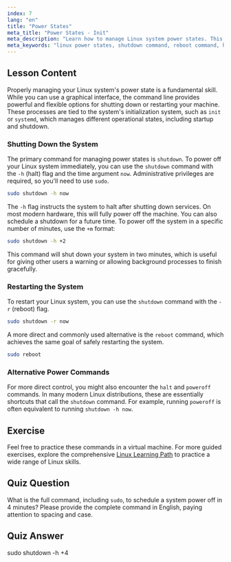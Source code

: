 ```yaml
---
index: 7
lang: "en"
title: "Power States"
meta_title: "Power States - Init"
meta_description: "Learn how to manage Linux system power states. This guide covers the essential shutdown, reboot, and halt commands to safely power off or restart your Linux system. Master these fundamental Linux commands for system administration."
meta_keywords: "linux power states, shutdown command, reboot command, halt command, poweroff linux, restart linux, linux system administration, linux for beginners, linux commands, systemd, init"
---
```


## Lesson Content

Properly managing your Linux system's power state is a fundamental skill. While you can use a graphical interface, the command line provides powerful and flexible options for shutting down or restarting your machine. These processes are tied to the system's initialization system, such as `init` or `systemd`, which manages different operational states, including startup and shutdown.

### Shutting Down the System

The primary command for managing power states is `shutdown`. To power off your Linux system immediately, you can use the `shutdown` command with the `-h` (halt) flag and the time argument `now`. Administrative privileges are required, so you'll need to use `sudo`.

```bash
sudo shutdown -h now
```

The `-h` flag instructs the system to halt after shutting down services. On most modern hardware, this will fully power off the machine. You can also schedule a shutdown for a future time. To power off the system in a specific number of minutes, use the `+m` format:

```bash
sudo shutdown -h +2
```

This command will shut down your system in two minutes, which is useful for giving other users a warning or allowing background processes to finish gracefully.

### Restarting the System

To restart your Linux system, you can use the `shutdown` command with the `-r` (reboot) flag.

```bash
sudo shutdown -r now
```

A more direct and commonly used alternative is the `reboot` command, which achieves the same goal of safely restarting the system.

```bash
sudo reboot
```

### Alternative Power Commands

For more direct control, you might also encounter the `halt` and `poweroff` commands. In many modern Linux distributions, these are essentially shortcuts that call the `shutdown` command. For example, running `poweroff` is often equivalent to running `shutdown -h now`.

## Exercise

Feel free to practice these commands in a virtual machine. For more guided exercises, explore the comprehensive [Linux Learning Path](https://labex.io/learn/linux) to practice a wide range of Linux skills.

## Quiz Question

What is the full command, including `sudo`, to schedule a system power off in 4 minutes? Please provide the complete command in English, paying attention to spacing and case.

## Quiz Answer

sudo shutdown -h +4
